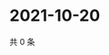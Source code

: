 # 2021-10-20

共 0 条

<!-- BEGIN WEIBO -->
<!-- 最后更新时间 Wed Oct 20 2021 20:18:11 GMT+0800 (China Standard Time) -->

<!-- END WEIBO -->
